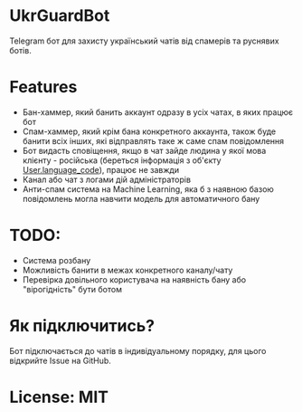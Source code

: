 # UkrGuardBot

Telegram бот для захисту український чатів від спамерів та руснявих ботів.

# Features
* Бан-хаммер, який банить аккаунт одразу в усіх чатах, в яких працює бот
* Спам-хаммер, який крім бана конкретного аккаунта, також буде банити всіх інших, які відправлять таке ж саме спам повідомлення
* Бот видасть сповіщення, якщо в чат зайде людина у якої мова клієнту - російська (береться інформація з об'єкту [User.language_code](https://core.telegram.org/bots/api#user)), працює не завжди
* Канал або чат з логами дій адміністраторів
* Анти-спам система на Machine Learning, яка б з наявною базою повідомлень могла навчити модель для автоматичного бану

# TODO:
* Система розбану
* Можливість банити в межах конкретного каналу/чату
* Перевірка довільного користувача на наявність бану або "вірогідність" бути ботом

# Як підключитись?
Бот підключається до чатів в індивідуальному порядку, для цього відкрийте Issue на GitHub.

# License: MIT